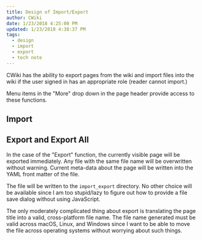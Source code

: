 ```yaml
---
title: Design of Import/Export
author: CWiki
date: 1/23/2018 4:25:00 PM 
updated: 1/23/2018 4:38:37 PM 
tags:
  - design
  - import
  - export
  - tech note
---
```


CWiki has the ability to export pages from the wiki and import files into the wiki if the user signed in has an appropriate role (reader cannot import.)

Menu items in the "More" drop down in the page header provide access to these functions.

## Import ##

## Export and Export All ##

In the case of the "Export" function, the currently visible page will be exported immediately. Any file with the same file name will be overwritten without warning. Current meta-data about the page will be written into the YAML front matter of the file.

The file will be written to the `import_export` directory. No other choice will be available since I am too stupid/lazy to figure out how to provide a file save dialog without using JavaScript.

The only moderately complicated thing about export is translating the page title into a valid, cross-platform file name. The file name generated must be valid across macOS, Linux, and Windows since I want to be able to move the file across operating systems without worrying about such things. 
